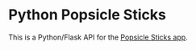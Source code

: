 # Python Popsicle Sticks

This is a Python/Flask API for the [Popsicle Sticks app](https://github.com/SeanMcP/popsicle-sticks).